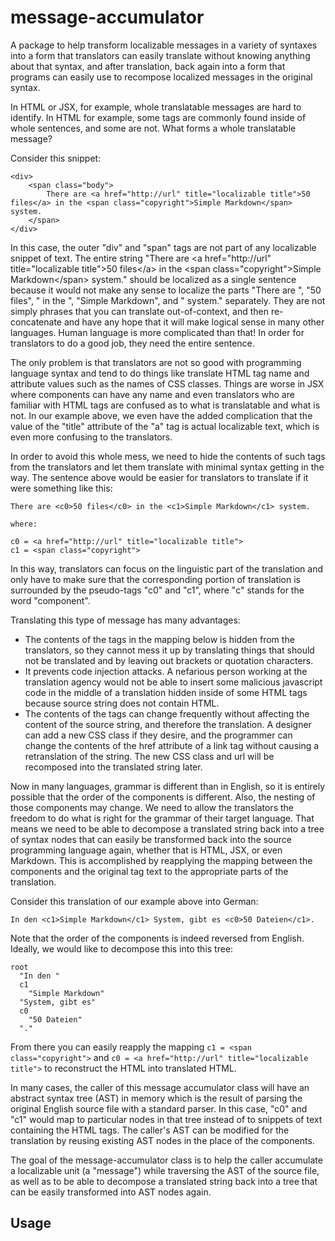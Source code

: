 # message-accumulator

A package to help transform localizable messages in a variety of
syntaxes into a form that
translators can easily translate without knowing anything about
that syntax, and after translation, back again into a form that
programs can easily use to recompose localized messages in the
original syntax.

In HTML or JSX, for example, whole translatable messages are hard to identify.
In HTML for example, some tags are commonly found inside of whole
sentences, and some are not. What forms a whole translatable
message?

Consider this snippet:

```
<div>
	<span class="body">
	    There are <a href="http://url" title="localizable title">50 files</a> in the <span class="copyright">Simple Markdown</span> system.
	</span>
</div>
```

In this case, the outer "div" and "span" tags are not part of any localizable
snippet of text. The entire string "There are
&lt;a href="http://url" title="localizable title"&gt;50
files&lt;/a&gt; in the &lt;span class="copyright"&gt;Simple Markdown&lt;/span&gt; system."
should be localized as a single sentence because it would not
make any sense to localize the parts "There are ",
"50 files", " in the ", "Simple Markdown", and " system." separately.
They are not simply phrases that you can
translate out-of-context, and then re-concatenate and have
any hope that it will make logical sense in many other languages. Human
language is more complicated than that! In order for translators to do
a good job, they need the entire sentence.

The only problem is that translators
are not so good with programming language syntax and tend to do things
like translate HTML tag name and attribute values such as the names of
CSS classes. Things are worse in JSX where components can have any name
and even translators who are familiar with HTML tags are confused as to
what is translatable and what is not. In our example above, we even have
the added complication
that the value of the "title" attribute of the "a" tag is actual
localizable text, which is even more confusing to the translators.

In order to avoid this whole mess, we need to hide the contents of such tags
from the translators and let them translate with minimal syntax
getting in the way. The sentence above would be easier for translators
to translate if it were something like this:

```
There are <c0>50 files</c0> in the <c1>Simple Markdown</c1> system.

where:

c0 = <a href="http://url" title="localizable title">
c1 = <span class="copyright">
```

In this way, translators can focus on the linguistic part of the translation
and only have to make sure that the corresponding portion of translation
is surrounded by the pseudo-tags "c0" and "c1", where "c" stands for
the word "component".

Translating this type of message has many advantages:

* The contents of the tags in the mapping below is hidden from the
  translators, so they cannot mess it up by translating things that should
  not be translated and by leaving out brackets or quotation characters.
* It prevents code injection attacks. A nefarious person working at the translation
  agency would not be able to insert some malicious javascript code in the
  middle of a translation hidden inside of some HTML tags because source string
  does not contain HTML.
* The contents of the tags can change frequently without affecting the
  content of the source string, and therefore the translation. A designer
  can add a new CSS class if they desire, and the programmer can change
  the contents of the href attribute of a link tag without causing a
  retranslation of the string. The new CSS class and url will be
  recomposed into the translated string later.


Now in many languages, grammar is different than in English, so it is
entirely possible that the order of the components is different. Also,
the nesting of those components may change. We need to allow the translators
the freedom to do what is right for the grammar of their target language.
That means we need to be able to decompose a translated string back
into a tree of syntax nodes that can easily be transformed back into
the source programming language again, whether that is HTML, JSX, or
even Markdown. This is accomplished by reapplying the mapping between
the components and the original tag text to the appropriate parts
of the translation.

Consider this translation of our example above into German:

```
In den <c1>Simple Markdown</c1> System, gibt es <c0>50 Dateien</c1>.
```

Note that the order of the components is indeed reversed from English.
Ideally, we would like to decompose this into this tree:

```
root
  "In den "
  c1
    "Simple Markdown"
  "System, gibt es"
  c0
    "50 Dateien"
  "."
```

From there you can easily reapply the mapping `c1 = <span class="copyright">`
and `c0 = <a href="http://url" title="localizable title">` to reconstruct
the HTML into translated HTML.

In many cases, the caller of
this message accumulator class will have an abstract syntax tree (AST) in memory
which is the result of parsing the original English source file with a
standard parser. In this case,
"c0" and "c1" would map to particular nodes in that tree instead of to snippets
of text containing the HTML tags.
The caller's AST can be modified for the translation by reusing existing AST nodes
in the place of the components.

The goal of the message-accumulator class is to help the caller accumulate
a localizable unit (a "message") while traversing the AST of the source file,
as well as to be able to decompose a translated string back into a tree
that can be easily transformed into AST nodes again.

Usage
-----

